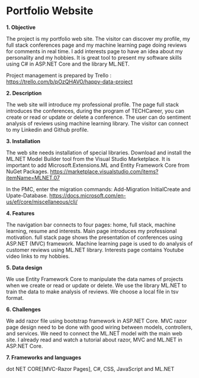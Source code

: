 # **Portfolio Website**


**1.	Objective** 

The project is my portfolio web site. The visitor can discover my profile, my full stack conferences page and my machine learning page doing reviews for comments in real time. I add interests page to have an idea about my personality and my hobbies. It is great tool to present my software skills using C# in ASP.NET Core and the library ML.NET.

Project management is prepared by Trello : https://trello.com/b/pOzQHAVO/happy-data-project

**2.	Description** 

The web site will introduce my professional profile. The page full stack introduces the conferences, during the program of TECHCareer, you can create or read or update or delete a conference. The user can do sentiment analysis of reviews using machine learning library. The visitor can connect to my Linkedin and Github profile.

**3.	Installation**

The web site needs installation of special libraries. Download and install the ML.NET Model Builder tool from the Visual Studio Marketplace. It is important to add Microsoft.Extensions.ML and Entity Framework Core from NuGet Packages. 
https://marketplace.visualstudio.com/items?itemName=MLNET.07

In the PMC, enter the migration commands: Add-Migration InitialCreate and Upate-Database. 
https://docs.microsoft.com/en-us/ef/core/miscellaneous/cli/

**4.	Features** 

The navigation bar connects to four pages: home, full stack, machine learning, resume and interests. Main page introduces my professional motivation. full stack page shows the presentation of conferences using ASP.NET (MVC) framework. Machine learning page is used to do analysis of customer reviews using ML.NET library. Interests page contains Youtube video links to my hobbies. 

**5.	Data design** 

We use Entity Framework Core to manipulate the data names of projects when we create or read or update or delete. We use the library ML.NET to train the data to make analysis of reviews. We choose a local file in tsv format.

**6.	Challenges**

We add razor file using bootstrap framework in ASP.NET Core. MVC razor page design need to be done with good wiring between models, controllers, and services. We need to connect the ML.NET model with the main web site. I already read and watch a tutorial about razor, MVC and ML.NET in ASP.NET Core.

**7.	Frameworks and languages** 

dot NET CORE[MVC-Razor Pages], C#, CSS, JavaScript and ML.NET
